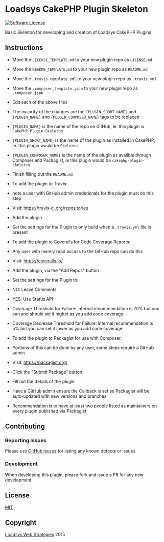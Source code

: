 # Loadsys CakePHP Plugin Skeleton

[![Software License](https://img.shields.io/badge/license-MIT-brightgreen.svg?style=flat-square)](LICENSE.md)

Basic Skeleton for developing and creation of Loadsys CakePHP Plugins

## Instructions

* Move the `LICENSE_TEMPLATE.md` to your new plugin repo as `LICENSE.md`
* Move the `README_TEMPLATE.md` to your new plugin repo as `README.md`
* Move the `.travis_template.yml` to your new plugin repo as `.travis.yml`
* Move the `.composer_template.json` to your new plugin repo as `.composer.json`

* Edit each of the above files
* The majority of the changes are the `{PLUGIN_SHORT_NAME}` and `{PLUGIN_NAME}` and `{PLUGIN_COMPOSER_NAME}` tags to be replaced
* `{PLUGIN_NAME}` is the name of the repo on GitHub, ie. this plugin is `CakePHP-Plugin-Skeleton`
* `{PLUGIN_SHORT_NAME}` is the name of the plugin as installed in CakePHP, ie. this plugin would be `Skeleton`
* `{PLUGIN_COMPOSER_NAME}` is the name of the plugin as availble through Composer and Packagist, ie this plugin would be `cakephp-plugin-skeleton`
* Finish filling out the `README.md`
* To add the plugin to Travis:
 * note a user with GitHub admin credetionals for the plugin must do this step
 * Visit: https://travis-ci.org/repositories
 * Add the plugin
 * Set the settings for the Plugin to only build when a `.travis.yml` file is present

* To add the plugin to Coveralls for Code Coverage Reports:
 * Any user with merely read access to the GitHub repo can do this
 * Visit: https://coveralls.io/
 * Add the plugin, via the "Add Repos" button
 * Set the settings for the Plugin to:
  * NO: Leave Comments
  * YES: Use Status API
  * Coverage Threshold for Failure: internal recommendation is 70% but you can and should set it higher as you add code coverage
  * Coverage Decrease Threshold for Failure: internal recommendation is 5% but you can set it lower as you add code coverage

* To add the plugin to Packagist for use with Composer:
 * Portions of this can be done by any user, some steps require a GitHub admin
 * Visit: https://packagist.org/
 * Click the "Submit Package" button
 * Fill out the details of the plugin
 * Have a GitHub admin ensure the Callback is set so Packagist will be auto-updated with new versions and branches
 * Recommendation is to have at least two people listed as maintainers on every plugin published via Packagist

## Contributing

### Reporting Issues

Please use [GitHub Isuses](https://github.com/loadsys/CakePHP-Plugin-Skeleton/issues) for listing any known defects or issues.

### Development

When developing this plugin, please fork and issue a PR for any new development.

## License ##

[MIT](https://github.com/loadsys/CakePHP-Plugin-Skeleton/blob/master/LICENSE.md)


## Copyright ##

[Loadsys Web Strategies](http://www.loadsys.com) 2015
